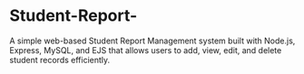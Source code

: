 # Student-Report-
A simple web-based Student Report Management system built with Node.js, Express, MySQL, and EJS that allows users to add, view, edit, and delete student records efficiently.
